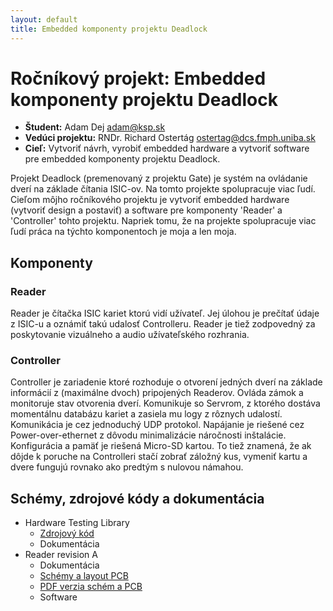 ```yaml
---
layout: default
title: Embedded komponenty projektu Deadlock
---
```


# Ročníkový projekt: Embedded komponenty projektu Deadlock


  - **Študent:** Adam Dej [adam@ksp.sk](mailto:adam@ksp.sk)
  - **Vedúci projektu:** RNDr. Richard Ostertág [ostertag@dcs.fmph.uniba.sk](mailto:ostertag@dcs.fmph.uniba.sk)
  - **Cieľ:** Vytvoriť návrh, vyrobiť embedded hardware a vytvoriť software pre embedded komponenty projektu Deadlock.

Projekt Deadlock (premenovaný z projektu Gate) je systém na ovládanie dverí na základe čítania ISIC-ov. Na tomto projekte spolupracuje viac ľudí. Cieľom môjho ročníkového projektu je vytvoriť embedded hardware (vytvoriť design a postaviť) a software pre komponenty 'Reader' a 'Controller' tohto projektu. Napriek tomu, že na projekte spolupracuje viac ľudí práca na týchto komponentoch je moja a len moja.

## Komponenty

### Reader

Reader je čítačka ISIC kariet ktorú vidí užívateľ. Jej úlohou je prečítať údaje z ISIC-u a oznámiť takú udalosť Controlleru. Reader je tiež zodpovedný za poskytovanie vizuálneho a audio užívateľského rozhrania.

### Controller

Controller je zariadenie ktoré rozhoduje o otvorení jedných dverí na základe informácií z (maximálne dvoch) pripojených Readerov. Ovláda zámok a monitoruje stav otvorenia dverí. Komunikuje so Servrom, z ktorého dostáva momentálnu databázu kariet a zasiela mu logy z rôznych udalostí. Komunikácia je cez jednoduchý UDP protokol. Napájanie je riešené cez Power-over-ethernet z dôvodu minimalizácie náročnosti inštalácie. Konfigurácia a pamäť je riešená Micro-SD kartou. To tiež znamená, že ak dôjde k poruche na Controlleri stačí zobrať záložný kus, vymeniť kartu a dvere fungujú rovnako ako predtým s nulovou námahou.

## Schémy, zdrojové kódy a dokumentácia

  - Hardware Testing Library
    - [Zdrojový kód](/projects/hw-testing.zip)
    - Dokumentácia
  - Reader revision A
    - Dokumentácia
    - [Schémy a layout PCB](/projects/reader-hw.zip)
    - [PDF verzia schém a PCB](/projects/reader-hw.pdf)
    - Software
